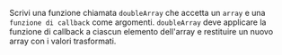 Scrivi una funzione chiamata `doubleArray` che accetta un `array` e una `funzione di callback` come argomenti. 
`doubleArray` deve applicare la funzione di callback a ciascun elemento dell'array e restituire un nuovo array con i valori trasformati.
